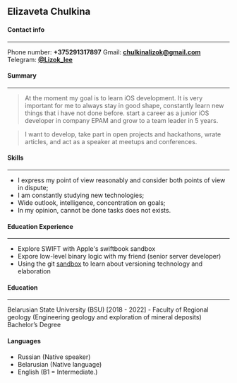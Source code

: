 ## Elizaveta Chulkina 

#### Contact info
---
Phone number: **+375291317897**
Gmail: **[chulkinalizok@gmail.com](mailto:chulkinalizok@gmail.com)**
Telegram: **[@Lizok_lee](https://t.me/Lizok_lee)**

#### Summary
---
> At the moment my goal is to learn iOS development. It is very important for me to always stay in good shape, constantly learn new things that i have not done before. start a career as a junior iOS developer in company EPAM and grow to a team leader in 5 years.

> I want to develop, take part in open projects and hackathons, wrate articles, and act as a speaker at meetups and conferences.

#### Skills
---
- I express my point of view reasonably and consider both points of view in dispute;
- I am constantly studying new technologies;
- Wide outlook, intelligence, concentration on goals;
- In my opinion, cannot be done tasks does not exists. 

#### Education Experience
---
- Explore SWIFT with Apple's swiftbook sandbox
- Expore low-level binary logic with my friend (senior server developer)
- Using the git [sandbox](https://learngitbranching.js.org/?locale=ru_RU) to learn about versioning technology and elaboration

#### Education
---
Belarusian State University (BSU) [2018 - 2022] - Faculty of Regional geology (Engineering geology and exploration of mineral deposits) Bachelor’s Degree 

#### Languages
- Russian (Native speaker)
- Belarusian (Native language)
- English (B1 = Intermediate.)
